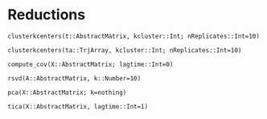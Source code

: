 # Reductions

```@docs
clusterkcenters(t::AbstractMatrix, kcluster::Int; nReplicates::Int=10)
```

```@docs
clusterkcenters(ta::TrjArray, kcluster::Int; nReplicates::Int=10)
```

```@docs
compute_cov(X::AbstractMatrix; lagtime::Int=0)
```

```@docs
rsvd(A::AbstractMatrix, k::Number=10)
```

```@docs
pca(X::AbstractMatrix; k=nothing)
```

```@docs
tica(X::AbstractMatrix, lagtime::Int=1)
```
